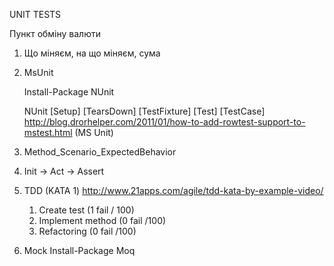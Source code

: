 UNIT TESTS


Пункт обміну валюти

1. Що міняєм, на що міняєм, сума

1. MsUnit


	Install-Package NUnit

	NUnit
	[Setup]
	[TearsDown]
	[TestFixture]
	[Test]
	[TestCase] http://blog.drorhelper.com/2011/01/how-to-add-rowtest-support-to-mstest.html (MS Unit)
	
2. Method_Scenario_ExpectedBehavior

3. Init -> Act -> Assert

4. TDD  (KATA 1) http://www.21apps.com/agile/tdd-kata-by-example-video/
	1. Create test (1 fail / 100)
	2. Implement method (0 fail /100)
	3. Refactoring (0 fail /100)
	

5. Mock 
	Install-Package Moq
		
		
